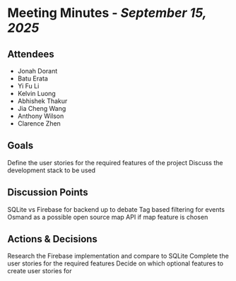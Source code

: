 # Meeting Minutes - *September 15, 2025*

## Attendees
- Jonah Dorant
- Batu Erata
- Yi Fu Li
- Kelvin Luong
- Abhishek Thakur
- Jia Cheng Wang
- Anthony Wilson
- Clarence Zhen

## Goals

Define the user stories for the required features of the project
Discuss the development stack to be used

## Discussion Points

SQLite vs Firebase for backend up to debate
Tag based filtering for events
Osmand as a possible open source map API if map feature is chosen

## Actions & Decisions

Research the Firebase implementation and compare to SQLite
Complete the user stories for the required features
Decide on which optional features to create user stories for
